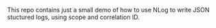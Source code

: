 This repo contains just a small demo of how to use NLog to write JSON stuctured logs, using scope and correlation ID.
